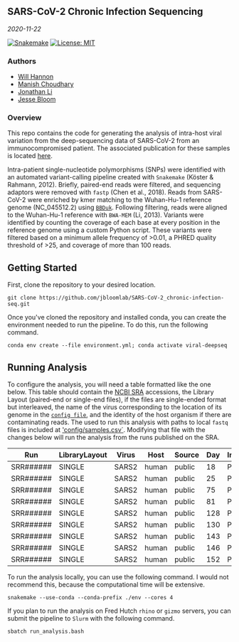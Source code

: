 ## SARS-CoV-2 Chronic Infection Sequencing
*2020-11-22*

[![Snakemake](https://img.shields.io/badge/snakemake-≥5.17-brightgreen.svg)](https://snakemake.bitbucket.io)
[![License: MIT](https://img.shields.io/badge/License-MIT-yellow.svg)](https://opensource.org/licenses/MIT)

### Authors

* [Will Hannon](https://www.linkedin.com/in/williamhannon/)
* [Manish Choudhary](https://jonathanlilab.bwh.harvard.edu/)
* [Jonathan Li](https://jonathanlilab.bwh.harvard.edu/)
* [Jesse Bloom](https://www.fredhutch.org/en/faculty-lab-directory/bloom-jesse.html)

### Overview

This repo contains the code for generating the analysis of intra-host viral variation from the deep-sequencing data of SARS-CoV-2 from an immunocompromised patient. The associated publication for these samples is located [here](https://www.nejm.org/doi/full/10.1056/NEJMc2031364).

Intra-patient single-nucleotide polymorphisms (SNPs) were identified with an automated variant-calling pipeline created with `Snakemake` (Köster & Rahmann, 2012). Briefly, paired-end reads were filtered, and sequencing adaptors were removed with `fastp` (Chen et al., 2018). Reads from SARS-CoV-2 were enriched by kmer matching to the Wuhan-Hu-1 reference genome (NC_045512.2) using [`BBDuk`](https://jgi.doe.gov/data-and-tools/bbtools/bb-tools-user-guide/). Following filtering, reads were aligned to the Wuhan-Hu-1 reference with `BWA-MEM` (Li, 2013). Variants were identified by counting the coverage of each base at every position in the reference genome using a custom Python script. These variants were filtered based on a minimum allele frequency of >0.01, a PHRED quality threshold of >25, and coverage of more than 100 reads.
 
## Getting Started 

First, clone the repository to your desired location. 

```
git clone https://github.com/jbloomlab/SARS-CoV-2_chronic-infection-seq.git 
```

Once you've cloned the repository and installed conda, you can create the environment needed to run the pipeline. To do this, run the following command. 

```
conda env create --file environment.yml; conda activate viral-deepseq
```

## Running Analysis

To configure the analysis, you will need a table formatted like the one below. This table should contain the [NCBI SRA](https://www.ncbi.nlm.nih.gov/sra) accessions, the Library Layout (paired-end or single-end files), if the files are single-ended format but interleaved, the name of the virus corresponding to the location of its genome in the [`config file`](/config/config.yml), and the identity of the host organism if there are contaminating reads. The used to run this analysis with paths to local `fastq` files is included at ['config/samples.csv`](config/samples.csv). Modifying that file with the changes below will run the analysis from the runs published on the SRA. 

| Run       | LibraryLayout | Virus | Host  | Source | Day | Interleaved |
|-----------|---------------|-------|-------|--------|-----|-------------|
| SRR###### | SINGLE        | SARS2 | human | public | 18  | PAIRED      |
| SRR###### | SINGLE        | SARS2 | human | public | 25  | PAIRED      |
| SRR###### | SINGLE        | SARS2 | human | public | 75  | PAIRED      |
| SRR###### | SINGLE        | SARS2 | human | public | 81  | PAIRED      |
| SRR###### | SINGLE        | SARS2 | human | public | 128 | PAIRED      |
| SRR###### | SINGLE        | SARS2 | human | public | 130 | PAIRED      |
| SRR###### | SINGLE        | SARS2 | human | public | 143 | PAIRED      |
| SRR###### | SINGLE        | SARS2 | human | public | 146 | PAIRED      |
| SRR###### | SINGLE        | SARS2 | human | public | 152 | PAIRED      |

To run the analysis locally, you can use the following command. I would not recommend this, because the computational time will be extensive. 

```
snakemake --use-conda --conda-prefix ./env --cores 4
```

If you plan to run the analysis on Fred Hutch `rhino` or `gizmo` servers, you can submit the pipeline to `Slurm` with the following command. 

```
sbatch run_analysis.bash
```



